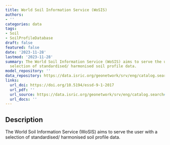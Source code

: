 ```yaml
---
title: World Soil Information Service (WoSIS)
authors:
- ''
categories: data
tags:
- Soil
- SoilProfileDatabase
draft: false
featured: false
date: '2023-11-28'
lastmod: '2023-11-28'
summary: The World Soil Information Service (WoSIS) aims to serve the user with a
  selection of standardised/ harmonised soil profile data.  
model_repository: ''
data_repository: https://data.isric.org/geonetwork/srv/eng/catalog.search#/home
links:
  url_doi: https://doi.org/10.5194/essd-9-1-2017
  url_pdf: ''
  url_source: https://data.isric.org/geonetwork/srv/eng/catalog.search#/home
  url_docs: ''
---
```


## Description

The World Soil Information Service (WoSIS) aims to serve the user with a selection of standardised/ harmonised soil profile data.  

